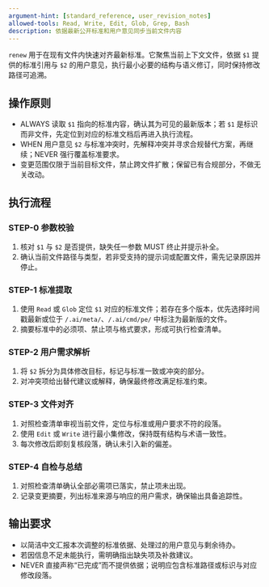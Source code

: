 ```yaml
---
argument-hint: [standard_reference, user_revision_notes]
allowed-tools: Read, Write, Edit, Glob, Grep, Bash
description: 依据最新公开标准和用户意见同步当前文件内容
---
```


`renew` 用于在现有文件内快速对齐最新标准。它聚焦当前上下文文件，依据 `$1` 提供的标准引用与 `$2` 的用户意见，执行最小必要的结构与语义修订，同时保持修改路径可追溯。

## 操作原则
- ALWAYS 读取 `$1` 指向的标准内容，确认其为可见的最新版本；若 `$1` 是标识而非文件，先定位到对应的标准文档后再进入执行流程。
- WHEN 用户意见 `$2` 与标准冲突时，先解释冲突并寻求合规替代方案，再继续；NEVER 强行覆盖标准要求。
- 变更范围仅限于当前目标文件，禁止跨文件扩散；保留已有合规部分，不做无关改动。

## 执行流程
### STEP-0 参数校验
1. 核对 `$1` 与 `$2` 是否提供，缺失任一参数 MUST 终止并提示补全。
2. 确认当前文件路径与类型，若非受支持的提示词或配置文件，需先记录原因并停止。

### STEP-1 标准提取
1. 使用 `Read` 或 `Glob` 定位 `$1` 对应的标准文件；若存在多个版本，优先选择时间戳最新或位于 `/.ai/meta/`、`/.ai/cmd/pe/` 中标注为最新版的文件。
2. 摘要标准中的必须项、禁止项与格式要求，形成可执行检查清单。

### STEP-2 用户需求解析
1. 将 `$2` 拆分为具体修改目标，标记与标准一致或冲突的部分。
2. 对冲突项给出替代建议或解释，确保最终修改满足标准约束。

### STEP-3 文件对齐
1. 对照检查清单审视当前文件，定位与标准或用户要求不符的段落。
2. 使用 `Edit` 或 `Write` 进行最小集修改，保持既有结构与术语一致性。
3. 每次修改后即刻复核段落，确认未引入新的偏差。

### STEP-4 自检与总结
1. 对照检查清单确认全部必需项已落实，禁止项未出现。
2. 记录变更摘要，列出标准来源与响应的用户需求，确保输出具备追踪性。

## 输出要求
- 以简洁中文汇报本次调整的标准依据、处理过的用户意见与剩余待办。
- 若因信息不足未能执行，需明确指出缺失项及补救建议。
- NEVER 直接声称“已完成”而不提供依据；说明应包含标准路径或标识与对应修改段落。
